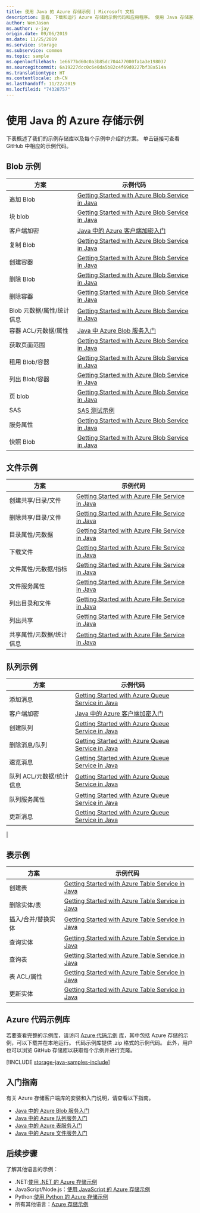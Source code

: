 ```yaml
---
title: 使用 Java 的 Azure 存储示例 | Microsoft 文档
description: 查看、下载和运行 Azure 存储的示例代码和应用程序。 使用 Java 存储客户端库发现 blob、队列、表和文件的入门示例。
author: WenJason
ms.author: v-jay
origin.date: 09/06/2019
ms.date: 11/25/2019
ms.service: storage
ms.subservice: common
ms.topic: sample
ms.openlocfilehash: 1e6677bd60c0a3b85dc704477000fa1a3e198037
ms.sourcegitcommit: 6a19227dcc0c6e0da5b82c4f69d0227bf38a514a
ms.translationtype: HT
ms.contentlocale: zh-CN
ms.lasthandoff: 11/22/2019
ms.locfileid: "74328757"
---
```

# <a name="azure-storage-samples-using-java"></a>使用 Java 的 Azure 存储示例

下表概述了我们的示例存储库以及每个示例中介绍的方案。 单击链接可查看 GitHub 中相应的示例代码。

## <a name="blob-samples"></a>Blob 示例

| **方案** | **示例代码** |
|--------------|-----------------|
| 追加 Blob | [Getting Started with Azure Blob Service in Java](https://github.com/Azure-Samples/storage-blob-java-getting-started/blob/master/src/BlobBasics.java) |
| 块 blob | [Getting Started with Azure Blob Service in Java](https://github.com/Azure-Samples/storage-blob-java-getting-started/blob/master/src/BlobBasics.java) |
| 客户端加密 | [Java 中的 Azure 客户端加密入门](https://github.com/Azure-Samples/storage-java-client-side-encryption) |
| 复制 Blob | [Getting Started with Azure Blob Service in Java](https://github.com/Azure-Samples/storage-blob-java-getting-started/blob/master/src/BlobBasics.java) |
| 创建容器 | [Getting Started with Azure Blob Service in Java](https://github.com/Azure-Samples/storage-blob-java-getting-started/blob/master/src/BlobBasics.java) |
| 删除 Blob | [Getting Started with Azure Blob Service in Java](https://github.com/Azure-Samples/storage-blob-java-getting-started/blob/master/src/BlobBasics.java) |
| 删除容器 | [Getting Started with Azure Blob Service in Java](https://github.com/Azure-Samples/storage-blob-java-getting-started/blob/master/src/BlobBasics.java) |
| Blob 元数据/属性/统计信息 | [Getting Started with Azure Blob Service in Java](https://github.com/Azure-Samples/storage-blob-java-getting-started/blob/master/src/BlobAdvanced.java) |
| 容器 ACL/元数据/属性 | [Java 中 Azure Blob 服务入门](https://github.com/Azure-Samples/storage-blob-java-getting-started/blob/master/src/BlobAdvanced.java) |
| 获取页面范围 | [Getting Started with Azure Blob Service in Java](https://github.com/Azure-Samples/storage-blob-java-getting-started/blob/master/src/BlobBasics.java#L399) |
| 租用 Blob/容器 | [Getting Started with Azure Blob Service in Java](https://github.com/Azure-Samples/storage-blob-java-getting-started/blob/master/src/BlobBasics.java) |
| 列出 Blob/容器 | [Getting Started with Azure Blob Service in Java](https://github.com/Azure-Samples/storage-blob-java-getting-started/blob/master/src/BlobBasics.java) |
| 页 blob | [Getting Started with Azure Blob Service in Java](https://github.com/Azure-Samples/storage-blob-java-getting-started/blob/master/src/BlobBasics.java) |
| SAS | [SAS 测试示例](https://github.com/Azure/azure-storage-java/blob/89540f018f1160ce55619c6fe7b5f5ff57d0ce10/src/test/java/com/microsoft/azure/storage/Samples.java#L513) |
| 服务属性 | [Getting Started with Azure Blob Service in Java](https://github.com/Azure-Samples/storage-blob-java-getting-started/blob/master/src/BlobAdvanced.java) |
| 快照 Blob | [Getting Started with Azure Blob Service in Java](https://github.com/Azure-Samples/storage-blob-java-getting-started/blob/master/src/BlobBasics.java) |

## <a name="file-samples"></a>文件示例

| **方案** | **示例代码** |
|--------------|-----------------|
| 创建共享/目录/文件 | [Getting Started with Azure File Service in Java](https://github.com/Azure-Samples/storage-file-java-getting-started/blob/master/src/FileBasics.java) |
| 删除共享/目录/文件 | [Getting Started with Azure File Service in Java](https://github.com/Azure-Samples/storage-file-java-getting-started/blob/master/src/FileBasics.java) |
| 目录属性/元数据 | [Getting Started with Azure File Service in Java](https://github.com/Azure-Samples/storage-file-java-getting-started/blob/master/src/FileAdvanced.java) |
| 下载文件 | [Getting Started with Azure File Service in Java](https://github.com/Azure-Samples/storage-file-java-getting-started/blob/master/src/FileBasics.java) |
| 文件属性/元数据/指标 | [Getting Started with Azure File Service in Java](https://github.com/Azure-Samples/storage-file-java-getting-started/blob/master/src/FileAdvanced.java) |
| 文件服务属性 | [Getting Started with Azure File Service in Java](https://github.com/Azure-Samples/storage-file-java-getting-started/blob/master/src/FileAdvanced.java) |
| 列出目录和文件 | [Getting Started with Azure File Service in Java](https://github.com/Azure-Samples/storage-file-java-getting-started/blob/master/src/FileBasics.java) |
| 列出共享 | [Getting Started with Azure File Service in Java](https://github.com/Azure-Samples/storage-file-java-getting-started/blob/master/src/FileBasics.java) |
| 共享属性/元数据/统计信息 | [Getting Started with Azure File Service in Java](https://github.com/Azure-Samples/storage-file-java-getting-started/blob/master/src/FileAdvanced.java) |

## <a name="queue-samples"></a>队列示例

| **方案** | **示例代码** |
|--------------|-----------------|
| 添加消息 | [Getting Started with Azure Queue Service in Java](https://github.com/Azure-Samples/storage-queue-java-getting-started/blob/master/src/QueueBasics.java#L63) |
| 客户端加密 | [Java 中的 Azure 客户端加密入门](https://github.com/Azure-Samples/storage-java-client-side-encryption/blob/master/src/gettingstarted/KeyVaultGettingStarted.java) |
| 创建队列 | [Getting Started with Azure Queue Service in Java](https://github.com/Azure-Samples/storage-queue-java-getting-started/blob/master/src/QueueBasics.java) |
| 删除消息/队列 | [Getting Started with Azure Queue Service in Java](https://github.com/Azure-Samples/storage-queue-java-getting-started/blob/master/src/QueueBasics.java) |
| 速览消息 | [Getting Started with Azure Queue Service in Java](https://github.com/Azure-Samples/storage-queue-java-getting-started/blob/master/src/QueueBasics.java) |
| 队列 ACL/元数据/统计信息 | [Getting Started with Azure Queue Service in Java](https://github.com/Azure-Samples/storage-queue-java-getting-started/blob/master/src/QueueAdvanced.java) |
| 队列服务属性 | [Getting Started with Azure Queue Service in Java](https://github.com/Azure-Samples/storage-queue-java-getting-started/blob/master/src/QueueAdvanced.java) |
| 更新消息 | [Getting Started with Azure Queue Service in Java](https://github.com/Azure-Samples/storage-queue-java-getting-started/blob/master/src/QueueBasics.java)
|
## <a name="table-samples"></a>表示例

| **方案** | **示例代码** |
|--------------|-----------------|
| 创建表 | [Getting Started with Azure Table Service in Java](https://github.com/Azure-Samples/storage-table-java-getting-started/blob/master/src/main/java/com/microsoft/azure/cosmosdb/tablesample/TableBasics.java) |
| 删除实体/表 | [Getting Started with Azure Table Service in Java](https://github.com/Azure-Samples/storage-table-java-getting-started/blob/master/src/main/java/com/microsoft/azure/cosmosdb/tablesample/TableBasics.java) |
| 插入/合并/替换实体 | [Getting Started with Azure Table Service in Java](https://github.com/Azure-Samples/storage-table-java-getting-started/blob/master/src/main/java/com/microsoft/azure/cosmosdb/tablesample/TableBasics.java) |
| 查询实体 | [Getting Started with Azure Table Service in Java](https://github.com/Azure-Samples/storage-table-java-getting-started/blob/master/src/main/java/com/microsoft/azure/cosmosdb/tablesample/TableBasics.java) |
| 查询表 | [Getting Started with Azure Table Service in Java](https://github.com/Azure-Samples/storage-table-java-getting-started/blob/master/src/main/java/com/microsoft/azure/cosmosdb/tablesample/TableBasics.java) |
| 表 ACL/属性 | [Getting Started with Azure Table Service in Java](https://github.com/Azure-Samples/storage-table-java-getting-started/blob/master/src/main/java/com/microsoft/azure/cosmosdb/tablesample/TableAdvanced.java) |
| 更新实体 | [Getting Started with Azure Table Service in Java](https://github.com/Azure-Samples/storage-table-java-getting-started/blob/master/src/main/java/com/microsoft/azure/cosmosdb/tablesample/TableBasics.java) |
## <a name="azure-code-samples-library"></a>Azure 代码示例库

若要查看完整的示例库，请访问 [Azure 代码示例](https://azure.microsoft.com/resources/samples/?service=storage) 库，其中包括 Azure 存储的示例，可以下载并在本地运行。 代码示例库提供 .zip 格式的示例代码。 此外，用户也可以浏览 GitHub 存储库以获取每个示例并进行克隆。

[!INCLUDE [storage-java-samples-include](../../../includes/storage-java-samples-include.md)]

## <a name="getting-started-guides"></a>入门指南

有关 Azure 存储客户端库的安装和入门说明，请查看以下指南。

* [Java 中的 Azure Blob 服务入门](../blobs/storage-quickstart-blobs-java.md)
* [Java 中的 Azure 队列服务入门](../queues/storage-java-how-to-use-queue-storage.md)
* [Java 中的 Azure 表服务入门](../../cosmos-db/table-storage-how-to-use-java.md)
* [Java 中的 Azure 文件服务入门](../files/storage-java-how-to-use-file-storage.md)

## <a name="next-steps"></a>后续步骤

了解其他语言的示例：

* .NET:[使用 .NET 的 Azure 存储示例](storage-samples-dotnet.md)
* JavaScript/Node.js：[使用 JavaScript 的 Azure 存储示例](storage-samples-javascript.md)
* Python:[使用 Python 的 Azure 存储示例](storage-samples-python.md)
* 所有其他语言：[Azure 存储示例](storage-samples.md)
